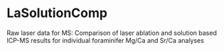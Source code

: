 # LaSolutionComp
Raw laser data for MS: Comparison of laser ablation and solution based ICP-MS results for individual foraminifer Mg/Ca and Sr/Ca analyses
